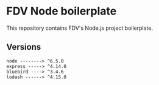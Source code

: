 # FDV Node boilerplate

This repository contains FDV's Node.js project boilerplate.

## Versions

    node --------> ^6.5.0
    express -----> ^4.14.0
    bluebird ----> ^3.4.6
    lodash ------> ^4.15.0
